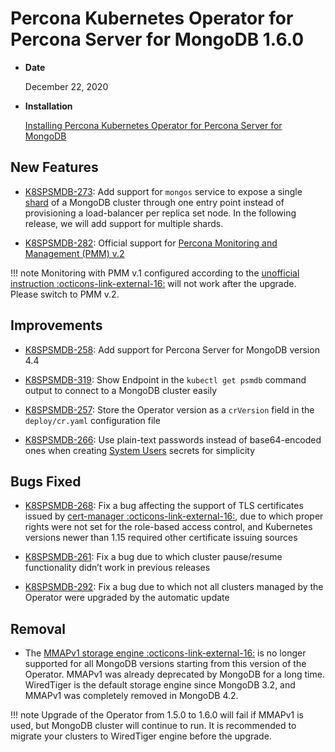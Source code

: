 # Percona Kubernetes Operator for Percona Server for MongoDB 1.6.0


* **Date**

    December 22, 2020



* **Installation**

    [Installing Percona Kubernetes Operator for Percona Server for MongoDB](https://www.percona.com/doc/kubernetes-operator-for-psmongodb/index.html#installation)


## New Features


* [K8SPSMDB-273](https://jira.percona.com/browse/K8SPSMDB-273): Add support for `mongos` service to expose a single
[shard](../sharding.md) of a MongoDB cluster through one entry point instead of
provisioning a load-balancer per replica set node. In the following release,
we will add support for multiple shards.


* [K8SPSMDB-282](https://jira.percona.com/browse/K8SPSMDB-282): Official support for [Percona Monitoring and Management (PMM) v.2](../monitoring.md)

!!! note
    Monitoring with PMM v.1 configured according to the [unofficial instruction :octicons-link-external-16:](https://www.percona.com/blog/2020/07/23/using-percona-kubernetes-operators-with-percona-monitoring-and-management/)
    will not work after the upgrade. Please switch to PMM v.2.

## Improvements


* [K8SPSMDB-258](https://jira.percona.com/browse/K8SPSMDB-258): Add support for Percona Server for MongoDB version 4.4


* [K8SPSMDB-319](https://jira.percona.com/browse/K8SPSMDB-319): Show Endpoint in the `kubectl get psmdb` command output to connect to a MongoDB cluster easily


* [K8SPSMDB-257](https://jira.percona.com/browse/K8SPSMDB-257): Store the Operator version as a `crVersion` field in the `deploy/cr.yaml` configuration file


* [K8SPSMDB-266](https://jira.percona.com/browse/K8SPSMDB-266): Use plain-text passwords instead of base64-encoded ones when creating [System Users](../users.md#system-users) secrets for simplicity

## Bugs Fixed


* [K8SPSMDB-268](https://jira.percona.com/browse/K8SPSMDB-268): Fix a bug affecting the support of TLS certificates issued by [cert-manager :octicons-link-external-16:](https://github.com/jetstack/cert-manager),
due to which proper rights were not set for the role-based access control, and
Kubernetes versions newer than 1.15 required other certificate issuing sources


* [K8SPSMDB-261](https://jira.percona.com/browse/K8SPSMDB-261): Fix a bug due to which cluster pause/resume functionality didn’t work in previous releases


* [K8SPSMDB-292](https://jira.percona.com/browse/K8SPSMDB-292): Fix a bug due to which not all clusters managed by the Operator were upgraded by the automatic update

## Removal


* The [MMAPv1 storage engine :octicons-link-external-16:](https://docs.mongodb.com/manual/core/storage-engines/)
is no longer supported for all MongoDB versions starting from this version of
the Operator. MMAPv1 was already deprecated by MongoDB for a long time.
WiredTiger is the default storage engine since MongoDB 3.2, and MMAPv1 was
completely removed in MongoDB 4.2.

!!! note
    Upgrade of the Operator from 1.5.0 to 1.6.0 will fail if MMAPv1 is
    used, but MongoDB cluster will continue to run. It is recommended to
    migrate your clusters to WiredTiger engine before the upgrade.
